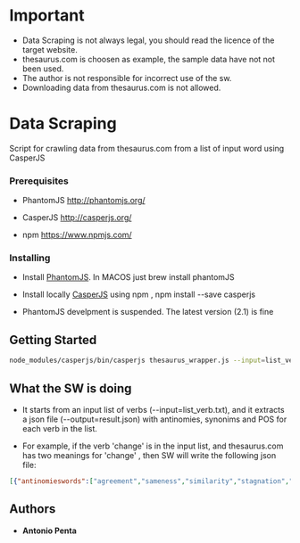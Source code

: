 
# Important

- Data Scraping is not always legal, you should read the licence of the target website.
- thesaurus.com is choosen as example, the sample data have not not been used.
- The author is not responsible for incorrect use of the sw.
- Downloading data from thesaurus.com is not allowed.



# Data Scraping 
  

Script for crawling data from thesaurus.com from a list of input word using CasperJS

  
  

### Prerequisites

  

- PhantomJS  http://phantomjs.org/

- CasperJS  http://casperjs.org/

- npm  https://www.npmjs.com/

  
  

### Installing

  

- Install [PhantomJS](http://phantomjs.org/). In MACOS just brew install phantomJS


- Install locally [CasperJS](http://casperjs.org/) using npm , npm install --save casperjs

- PhantomJS develpment is suspended. The latest version (2.1) is fine
  
  

## Getting Started

  

```bash
node_modules/casperjs/bin/casperjs thesaurus_wrapper.js --input=list_verb.txt --output=result.json
```
  
## What the SW is doing

- It starts from an input list of verbs (--input=list_verb.txt), and it extracts a json file (--output=result.json) with antinomies, synonims and POS for each verb in the list.

- For example, if the verb 'change' is in the input list, and  thesaurus.com has two meanings for 'change' , then SW will write the following json file:
```json
[{"antinomieswords":["agreement","sameness","similarity","stagnation","uniformity","bill","dollar"],"def":"something made different; alteration","pos":"noun","synonimswords":["adjustment","advance","development","difference","diversity","innovation","modification","reversal","revision","revolution","shift","switch","transformation","transition","variation","about-face","addition","break","compression","contraction","conversion","correction","distortion","diversification","metamorphosis","modulation","mutation","novelty","permutation","reconstruction","refinement","remodeling","surrogate","tempering","transmutation","turn","turnover","variance","variety","vicissitude"],"word":"change"},{"antinomieswords":["dollar","bill"],"def":"substitution; replacement","pos":"noun","synonimswords":["switch","turnaround","interchange","conversion","exchange","trade","flip-flop","swap"],"word":"change"}]
```

## Authors

  *  **Antonio Penta** 
